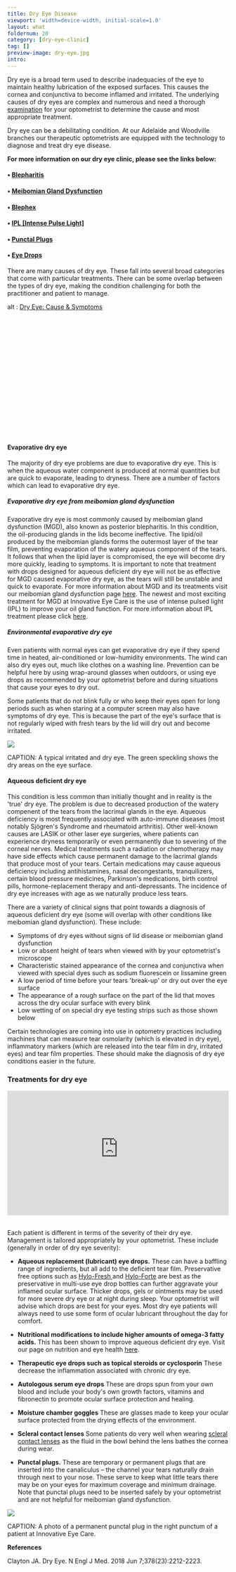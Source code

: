 ```yaml
---
title: Dry Eye Disease
viewport: 'width=device-width, initial-scale=1.0'
layout: what
foldernum: 20
category: [dry-eye-clinic]
tag: []
preview-image: dry-eye.jpg
intro: 
---
```


<div class="employee-heading">
<p><p>Dry eye is a broad term used to describe inadequacies of the eye to maintain healthy lubrication of the exposed surfaces. This causes the cornea and conjunctiva to become inflamed and irritated. The underlying causes of dry eyes are complex and numerous and need a thorough <a href="/what-we-do/eye-exam">examination</a> for your optometrist to determine the cause and most appropriate treatment. </p>
<p>Dry eye can be a debilitating condition. At our Adelaide and Woodville branches our therapeutic optometrists are equipped with the technology to diagnose and treat dry eye disease. </p>
<p><b>For more information on our dry eye clinic, please see the links below:</b></p>
<h4>• <a href="/what-we-do/blepharitis">Blepharitis</a></h4>
<h4>• <a href="/what-we-do/meibomian-gland-dysfunction">Meibomian Gland Dysfunction</a></h4>
<h4>• <a href="/what-we-do/blephex">Blephex</a></h4>
<h4>• <a href="/what-we-do/ipl">IPL [Intense Pulse Light]</a></h4>
<h4>• <a href="/what-we-do/punctal-plugs">Punctal Plugs</a></h4>
<h4>• <a href="/what-we-do/eye-drops">Eye Drops</a></h4></p>
</div>

There are many causes of dry eye. These fall into several broad categories that come with particular treatments. There can be some overlap between the types of dry eye, making the condition challenging for both the practitioner and patient to manage.

<div class="myWrapper" style="position: relative; padding-bottom: 56.25%; height: 0;"><!--[if IE]><iframe frameborder="0" type="text/html" src="https://2689-2347.captiv8online.com/animations/embed/one/dry-eye-cause-symptoms?player_width=100%&player_height=100%&site_company_language=34&autostart=false" width="100%" height="100%" style="position:absolute;top:0;left:0;width:100%;height:100%;"></iframe><![endif]--><!--[if !IE]> <--><object data="https://2689-2347.captiv8online.com/animations/embed/one/dry-eye-cause-symptoms?player_width=100%&player_height=100%&site_company_language=34&autostart=false" type="text/html" width="100%" height="100%" style="position:absolute;top:0;left:0;width:100%;height:100%;">  alt : <a href="https://2689-2347.captiv8online.com/animations/embed/one/dry-eye-cause-symptoms?player_width=100%&player_height=100%&site_company_language=34&autostart=false">Dry Eye: Cause & Symptoms</a></object><!--> <![endif]--></div>

<br>

#### Evaporative dry eye

The majority of dry eye problems are due to evaporative dry eye. This is when the aqueous water component is produced at normal quantities but are quick to evaporate, leading to dryness. There are a number of factors which can lead to evaporative dry eye.

##### Evaporative dry eye from meibomian gland dysfunction

Evaporative dry eye is most commonly caused by meibomian gland dysfunction (MGD), also known as posterior blepharitis. In this condition, the oil-producing glands in the lids become ineffective. The lipid/oil produced by the meibomian glands forms the outermost layer of the tear film, preventing evaporation of the watery aqueous component of the tears. It follows that when the lipid layer is compromised, the eye will become dry more quickly, leading to symptoms. It is important to note that treatment with drops designed for aqueous deficient dry eye will not be as effective for MGD caused evaporative dry eye, as the tears will still be unstable and quick to evaporate. For more information about MGD and its treatments visit our meibomian gland dysfunction page [here](/what-we-do/meibomian-gland-dysfunction). The newest and most exciting treatment for MGD at Innovative Eye Care is the use of intense pulsed light (IPL) to improve your oil gland function. For more information about IPL treatment please click [here](/what-we-do/ipl).

##### Environmental evaporative dry eye

Even patients with normal eyes can get evaporative dry eye if they spend time in heated, air-conditioned or low-humidity environments. The wind can also dry eyes out, much like clothes on a washing line. Prevention can be helpful here by using wrap-around glasses when outdoors, or using eye drops as recommended by your optometrist before and during situations that cause your eyes to dry out. 

Some patients that do not blink fully or who keep their eyes open for long periods such as when staring at a computer screen may also have symptoms of dry eye. This is because the part of the eye's surface that is not regularly wiped with fresh tears by the lid will dry out and become irritated.

![](/uploads/dry-eye-poor-blinking.jpg)

CAPTION: A typical irritated and dry eye. The green speckling shows the dry areas on the eye surface.

#### Aqueous deficient dry eye

This condition is less common than initially thought and in reality is the 'true' dry eye. The problem is due to decreased production of the watery compenent of the tears from the lacrimal glands in the eye. Aqueous deficiency is most frequently associated with auto-immune diseases (most notably Sjögren's Syndrome and rheumatoid arthritis). Other well-known causes are LASIK or other laser eye surgeries, where patients can experience dryness temporarily or even permanently due to severing of the corneal nerves. Medical treatments such a radiation or chemotherapy may have side effects which cause permanent damage to the lacrimal glands that produce most of your tears. Certain medications may cause aqueous deficiency including antihistamines, nasal decongestants, tranquilizers, certain blood pressure medicines, Parkinson's medications, birth control pills, hormone-replacement therapy and anti-depressants. The incidence of dry eye increases with age as we naturally produce less tears. 

There are a variety of clinical signs that point towards a diagnosis of aqueous deficient dry eye (some will overlap with other conditions like meibomian gland dysfunction). These include:

  * Symptoms of dry eyes without signs of lid disease or meibomian gland dysfunction
  * Low or absent height of tears when viewed with by your optometrist's microscope
  * Characteristic stained appearance of the cornea and conjunctiva when viewed with special dyes such as sodium fluorescein or lissamine green
  * A low period of time before your tears 'break-up' or dry out over the eye surface
  * The appearance of a rough surface on the part of the lid that moves across the dry ocular surface with every blink
  * Low wetting of on special dry eye testing strips such as those shown below

Certain technologies are coming into use in optometry practices including machines that can measure tear osmolarity (which is elevated in dry eye), inflammatory markers (which are released into the tear film in dry, irritated eyes) and tear film properties. These should make the diagnosis of dry eye conditions easier in the future.

### Treatments for dry eye

<div class="myWrapper" style="position: relative; padding-bottom: 56.25%; height: 0;"><iframe frameborder="0" type="text/html" src="https://2689-2347.captiv8online.com/animations/embed/one/dry-eyes?player_width=100%&player_height=100%&site_company_language=34&autostart=false" width="100%" height="100%" style="position:absolute;top:0;left:0;width:100%;height:100%;"></iframe></div>

<br>

Each patient is different in terms of the severity of their dry eye. Management is tailored appropriately by your optometrist. These include (generally in order of dry eye severity):

  * <b>Aqueous replacement (lubricant) eye drops.</b> These can have a baffling range of ingredients, but all add to the deficient tear film. Preservative free options such as [Hylo-Fresh ](http://eyesolutions.com.au/collections/dry-eye-treatments/products/hylo-fresh)and [Hylo-Forte](http://eyesolutions.com.au/collections/dry-eye-treatments/products/hylo-forte) are best as the preservative in multi-use eye drop bottles can further aggravate your inflamed ocular surface. Thicker drops, gels or ointments may be used for more severe dry eye or at night during sleep. Your optometrist will advise which drops are best for your eyes. Most dry eye patients will always need to use some form of ocular lubricant throughout the day for comfort.

  * <b>Nutritional modifications to include higher amounts of omega-3 fatty acids.</b> This has been shown to improve aqueous deficient dry eye. Visit our page on nutrition and eye health [here](/patient-resources/nutrition-and-supplements-for-age-related-macular-degeneration).

  * <b>Therapeutic eye drops such as topical steroids or cyclosporin</b> These decrease the inflammation associated with chronic dry eye.

  * <b>Autologous serum eye drops</b> These are drops spun from your own blood and include your body's own growth factors, vitamins and fibronectin to promote ocular surface protection and healing.

  * <b>Moisture chamber goggles</b> These are glasses made to keep your ocular surface protected from the drying effects of the environment.

  * <b>Scleral contact lenses</b> Some patients do very well when wearing [scleral contact lenses](/what-we-do/scleral-contact-lenses) as the fluid in the bowl behind the lens bathes the cornea during wear.

  * <b>Punctal plugs.</b> These are temporary or permanent plugs that are inserted into the canaliculus – the channel your tears naturally drain through next to your nose. These serve to keep what little tears there may be on your eyes for maximum coverage and minimum drainage. Note that punctal plugs need to be inserted safely by your optometrist and are not helpful for meibomian gland dysfunction.

![](/uploads/punctal-plug-combo.jpg)

CAPTION: A photo of a permanent punctal plug in the right punctum of a patient at Innovative Eye Care.

<b>References</b>

Clayton JA. Dry Eye. N Engl J Med. 2018 Jun 7;378(23):2212-2223.
